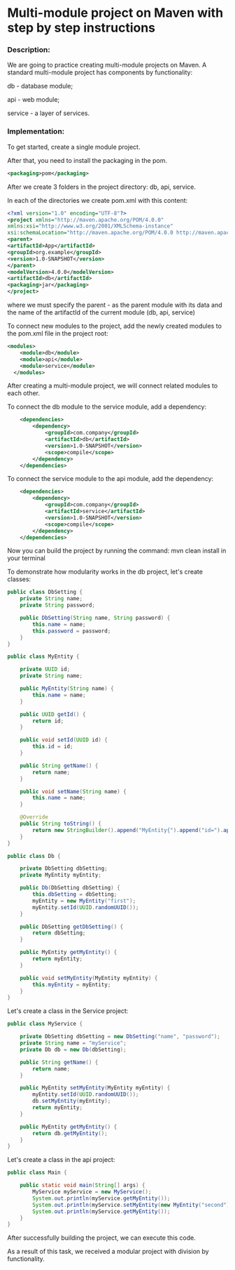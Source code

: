 # Multi-module project on Maven with step by step instructions

### Description:

We are going to practice creating multi-module projects on Maven. A standard multi-module project has components by
functionality:

db - database module;

api - web module;

service - a layer of services.

### Implementation:

To get started, create a single module project.

After that, you need to install the packaging in the pom.

``` xml
<packaging>pom</packaging>
 ```

After we create 3 folders in the project directory: db, api, service.

In each of the directories we create pom.xml with this content:

``` xml
<?xml version="1.0" encoding="UTF-8"?>
<project xmlns="http://maven.apache.org/POM/4.0.0"
xmlns:xsi="http://www.w3.org/2001/XMLSchema-instance"
xsi:schemaLocation="http://maven.apache.org/POM/4.0.0 http://maven.apache.org/xsd/maven-4.0.0.xsd">
<parent>
<artifactId>App</artifactId>
<groupId>org.example</groupId>
<version>1.0-SNAPSHOT</version>
</parent>
<modelVersion>4.0.0</modelVersion>
<artifactId>db</artifactId>
<packaging>jar</packaging>
</project>
 ```

where we must specify the parent - as the parent module with its data and the name of the artifactId of the current
module
(db, api, service)

To connect new modules to the project, add the newly created modules to the pom.xml file in the project root:

``` xml
<modules>
    <module>db</module>
    <module>api</module>
    <module>service</module>
  </modules> 
 ```

After creating a multi-module project, we will connect related modules to each other.

To connect the db module to the service module, add a dependency:

``` xml
    <dependencies>
        <dependency>
            <groupId>com.company</groupId>
            <artifactId>db</artifactId>
            <version>1.0-SNAPSHOT</version>
            <scope>compile</scope>
        </dependency>
    </dependencies>
```

To connect the service module to the api module, add the dependency:

``` xml
    <dependencies>
        <dependency>
            <groupId>com.company</groupId>
            <artifactId>service</artifactId>
            <version>1.0-SNAPSHOT</version>
            <scope>compile</scope>
        </dependency>
    </dependencies> 
```

Now you can build the project by running the command: mvn clean install in your terminal

To demonstrate how modularity works in the db project, let's create classes:

``` java
public class DbSetting {
    private String name;
    private String password;

    public DbSetting(String name, String password) {
        this.name = name;
        this.password = password;
    }
}
 ```

``` java
public class MyEntity {

    private UUID id;
    private String name;

    public MyEntity(String name) {
        this.name = name;
    }

    public UUID getId() {
        return id;
    }

    public void setId(UUID id) {
        this.id = id;
    }

    public String getName() {
        return name;
    }

    public void setName(String name) {
        this.name = name;
    }

    @Override
    public String toString() {
        return new StringBuilder().append("MyEntity{").append("id=").append(id).append(", name='").append(name).append('\'').append('}').toString();
    }
} 
 ```

``` java
public class Db {

    private DbSetting dbSetting;
    private MyEntity myEntity;

    public Db(DbSetting dbSetting) {
        this.dbSetting = dbSetting;
        myEntity = new MyEntity("first");
        myEntity.setId(UUID.randomUUID());
    }

    public DbSetting getDbSetting() {
        return dbSetting;
    }

    public MyEntity getMyEntity() {
        return myEntity;
    }

    public void setMyEntity(MyEntity myEntity) {
        this.myEntity = myEntity;
    }
} 
 ```

Let's create a class in the Service project:

``` java
public class MyService {

    private DbSetting dbSetting = new DbSetting("name", "password");
    private String name = "myService";
    private Db db = new Db(dbSetting);

    public String getName() {
        return name;
    }

    public MyEntity setMyEntity(MyEntity myEntity) {
        myEntity.setId(UUID.randomUUID());
        db.setMyEntity(myEntity);
        return myEntity;
    }

    public MyEntity getMyEntity() {
        return db.getMyEntity();
    }
}
```

Let's create a class in the api project:

``` java
public class Main {

    public static void main(String[] args) {
        MyService myService = new MyService();
        System.out.println(myService.getMyEntity());
        System.out.println(myService.setMyEntity(new MyEntity("second")));
        System.out.println(myService.getMyEntity());
    }
} 
```

After successfully building the project, we can execute this code.

As a result of this task, we received a modular project with division by functionality.
